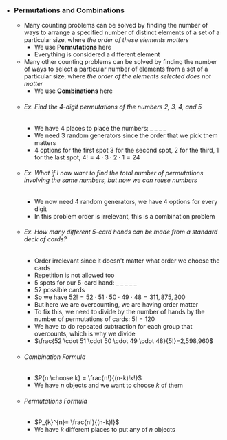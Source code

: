 
- ### Permutations and Combinations
  - Many counting problems can be solved by finding the number of ways to arrange a specified number of distinct elements of a set of a particular size, where _the order of these elements matters_
    - We use **Permutations** here
    - Everything is considered a different element
  - Many other counting problems can be solved by finding the number of ways to select a particular number of elements from a set of a particular size, where _the order of the elements selected does not matter_
    - We use **Combinations** here
  - ###### Ex. Find the 4-digit permutations of the numbers 2, 3, 4, and 5
    - We have 4 places to place the numbers: \_ \_ \_ \_
    - We need 3 random generators since the order that we pick them matters
    - $4$ options for the first spot $3$ for the second spot, $2$ for the third, $1$ for the last spot, $4! = 4 \cdot 3 \cdot 2 \cdot 1 = 24$
  - ###### Ex. What if I now want to find the total number of permutations involving the same numbers, but now we can reuse numbers
    - We now need 4 random generators, we have $4$ options for every digit
    - In this problem order is irrelevant, this is a combination problem
  - ###### Ex. How many different 5-card hands can be made from a standard deck of cards?
    - Order irrelevant since it doesn't matter what order we choose the cards
    - Repetition is not allowed too
    - $5$ spots for our $5$-card hand: \_ \_ \_ \_ \_
    - $52$ possible cards
    - So we have $52! = 52 \cdot 51 \cdot 50 \cdot 49 \cdot 48 = 311,875,200$
    - But here we are overcounting, we are having order matter
    - To fix this, we need to divide by the number of hands by the number of permutations of cards: $5! = 120$
    - We have to do repeated subtraction for each group that overcounts, which is why we divide
    - $\frac{52 \cdot 51 \cdot 50 \cdot 49 \cdot 48}{5!}=2,598,960$
  - ###### Combination Formula
    - $P{n \choose k} = \frac{n!}{(n-k)!k!}$
    - We have $n$ objects and we want to choose $k$ of them
  - ###### Permutations Formula
    - $P_{k}^{n}= \frac{n!}{(n-k)!}$
    - We have $k$ different places to put any of $n$ objects
